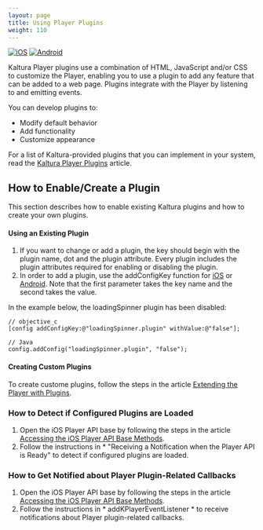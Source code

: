```yaml
---
layout: page
title: Using Player Plugins
weight: 110
---
```


[![iOS](https://img.shields.io/badge/iOS-Supported-green.svg)](https://github.com/kaltura/player-sdk-native-ios)
[![Android](https://img.shields.io/badge/Android-Supported-green.svg)](https://github.com/kaltura/player-sdk-native-ios)

Kaltura Player plugins use a combination of HTML, JavaScript and/or CSS to customize the Player, enabling you to use a plugin to add any feature that can be added to a web page. Plugins integrate with the Player by listening to and emitting events.

You can develop plugins to:
* Modify default behavior
* Add functionality
* Customize appearance

For a list of Kaltura-provided plugins that you can implement in your system, read the [Kaltura Player Plugins](https://github.com/kaltura/DeveloperPortalDocs/blob/master/documentation/05_Mobile-Video-Player-SDKs/Player-Plugins-in-the-SDK-Supported-plugins.md#sthash.3a8Dft10.dpbs) article.

## How to Enable/Create a Plugin  
This section describes how to enable existing Kaltura plugins and how to create your own plugins.

#### Using an Existing Plugin

1. If you want to change or add a plugin, the key should begin with the plugin name, dot and the plugin attribute. Every plugin includes the plugin attributes required for enabling or disabling the plugin.
2. In order to add a plugin, use the addConfigKey function for [iOS](https://github.com/kaltura/player-sdk-native-ios/blob/master/KALTURAPlayerSDK/KPPlayerConfig.h#L57) or [Android](https://github.com/kaltura/player-sdk-native-android/blob/master/playerSDK/src/main/java/com/kaltura/playersdk/KPPlayerConfig.java#L86). Note that the first parameter takes the key name and the second takes the value.

In the example below, the loadingSpinner plugin has been disabled:

```
// objective_c
[config addConfigKey:@"loadingSpinner.plugin" withValue:@"false"];
```
```
// Java
config.addConfig("loadingSpinner.plugin", "false");
```

#### Creating Custom Plugins
To create custome plugins, follow the steps in the article [Extending the Player with Plugins](https://vpaas.kaltura.com/documentation/media-player/Player-Plugins#sthash.gtmiiI7F.dpbs).

### How to Detect if Configured Plugins are Loaded
1. Open the iOS Player API base by following the steps in the article [Accessing the iOS Player API Base Methods](https://github.com/kaltura/DeveloperPortalDocs/blob/master/documentation/05_Mobile-Video-Player-SDKs/Kaltura-iOS-player-API-Base-Methods.md).
2. Follow the instructions in * "Receiving  a Notification when the Player API is Ready" to detect if configured plugins are loaded.

### How to Get Notified about Player Plugin-Related Callbacks
1. Open the iOS Player API base by following the steps in the article [Accessing the iOS Player API Base Methods](https://github.com/kaltura/DeveloperPortalDocs/blob/master/documentation/05_Mobile-Video-Player-SDKs/Kaltura-iOS-player-API-Base-Methods.md).
2. Follow the instructions in * addKPlayerEventListener * to receive notifications about Player plugin-related callbacks.
